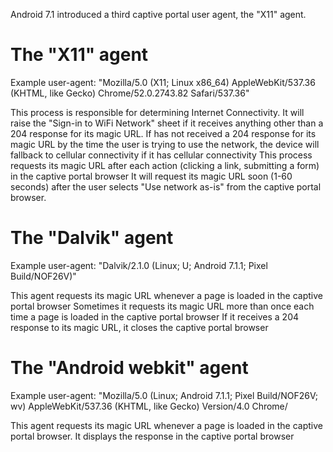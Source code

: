Android 7.1 introduced a third captive portal user agent, the "X11" agent.

# The "X11" agent

Example user-agent: "Mozilla/5.0 (X11; Linux x86_64) AppleWebKit/537.36 (KHTML, like Gecko) Chrome/52.0.2743.82 Safari/537.36"

This process is responsible for determining Internet Connectivity.
It will raise the "Sign-in to WiFi Network" sheet if it receives anything other than a 204 response for its magic URL.
If has not received a 204 response for its magic URL by the time the user is trying to use the network, the device will fallback to cellular connectivity if it has cellular connectivity
This process requests its magic URL after each action (clicking a link, submitting a form) in the captive portal browser
It will request its magic URL soon (1-60 seconds) after the user selects "Use network as-is" from the captive portal browser.

# The "Dalvik" agent

Example user-agent: "Dalvik/2.1.0 (Linux; U; Android 7.1.1; Pixel Build/NOF26V)"

This agent requests its magic URL whenever a page is loaded in the captive portal browser
Sometimes it requests its magic URL more than once each time a page is loaded in the captive portal browser
If it receives a 204 response to its magic URL, it closes the captive portal browser

# The "Android webkit" agent

Example user-agent: "Mozilla/5.0 (Linux; Android 7.1.1; Pixel Build/NOF26V; wv) AppleWebKit/537.36 (KHTML, like Gecko) Version/4.0 Chrome/

This agent requests its magic URL whenever a page is loaded in the captive portal browser.
It displays the response in the captive portal browser
